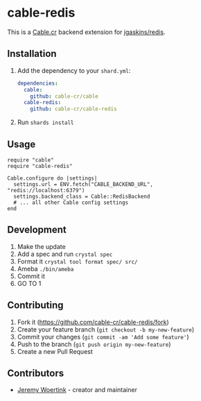 # cable-redis

This is a [Cable.cr](https://github.com/cable-cr/cable) backend extension for [jgaskins/redis](https://github.com/jgaskins/redis).

## Installation

1. Add the dependency to your `shard.yml`:

   ```yaml
   dependencies:
     cable:
       github: cable-cr/cable
     cable-redis:
       github: cable-cr/cable-redis
   ```

2. Run `shards install`

## Usage

```crystal
require "cable"
require "cable-redis"

Cable.configure do |settings|
  settings.url = ENV.fetch("CABLE_BACKEND_URL", "redis://localhost:6379")
  settings.backend_class = Cable::RedisBackend
  # ... all other Cable config settings
end
```

## Development

1. Make the update
2. Add a spec and run `crystal spec`
3. Format it `crystal tool format spec/ src/`
4. Ameba `./bin/ameba`
5. Commit it
6. GO TO 1

## Contributing

1. Fork it (<https://github.com/cable-cr/cable-redis/fork>)
2. Create your feature branch (`git checkout -b my-new-feature`)
3. Commit your changes (`git commit -am 'Add some feature'`)
4. Push to the branch (`git push origin my-new-feature`)
5. Create a new Pull Request

## Contributors

- [Jeremy Woertink](https://github.com/jwoertink) - creator and maintainer

